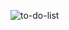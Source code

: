 ![to-do-list](https://github.com/ozlemdemirkiran/todolist-javascript/assets/80256818/0e93ee43-371d-4bbc-80cc-1a6e87006cfb)
